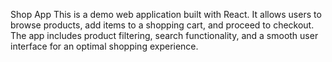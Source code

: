 Shop App
This is a demo web application built with React. It allows users to browse products, add items to a shopping cart, and proceed to checkout. The app includes product filtering, search functionality, and a smooth user interface for an optimal shopping experience.
 
